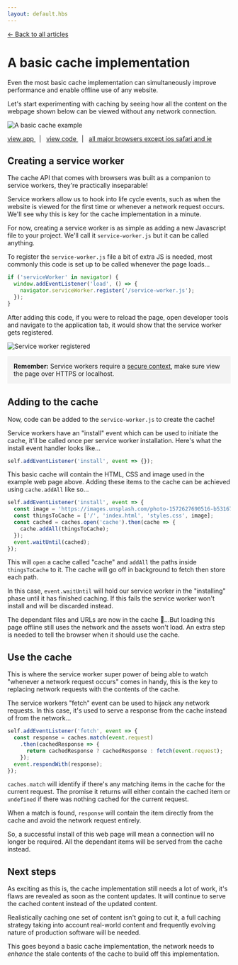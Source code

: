 ```yaml
---
layout: default.hbs
---
```


[&larr; Back to all articles](/)

# A basic cache implementation

Even the most basic cache implementation can simultaneously improve performance
and enable offline use of any website.

Let's start experimenting with caching by seeing how all the content on the
webpage shown below can be viewed without any network connection.

![A basic cache example](/assets/a-basic-cache-implementation/basic-cache-example.png)

<a href="https://a-basic-cache.glitch.me">
  view app
</a>
&nbsp; | &nbsp;
<a href="https://glitch.com/edit/#!/a-basic-cache">
  view code
</a>
&nbsp; | &nbsp;
<a href="https://caniuse.com/#search=caches">
  all major browsers except ios safari and ie
</a>

## Creating a service worker

The cache API that comes with browsers was built as a companion to service
workers, they're practically inseparable!

Service workers allow us to hook into life cycle events, such as when the
website is viewed for the first time or whenever a network request occurs.
We'll see why this is key for the cache implementation in a minute.

For now, creating a service worker is as simple as adding a new Javascript file
to your project. We'll call it `service-worker.js` but it can be called anything.

To register the `service-worker.js` file a bit of extra JS is needed, most
commonly this code is set up to be called whenever the page loads...

```javascript
if ('serviceWorker' in navigator) {
  window.addEventListener('load', () => {
    navigator.serviceWorker.register('/service-worker.js');
  });
}
```

After adding this code, if you were to reload the page, open developer tools and
navigate to the application tab, it would show that the service worker gets registered.

![Service worker registered](/assets/a-basic-cache-implementation/service-worker-registered.png)

<div style="margin-top:1em;padding:1em;background:#f3f3f3;">
  <strong>Remember:</strong> Service workers require a
  <a href="https://w3c.github.io/webappsec-secure-contexts/" target="_blank" rel="noopener noreferrer">secure context</a>,
  make sure view the page over HTTPS or localhost.
</div>

## Adding to the cache

Now, code can be added to the `service-worker.js` to create the cache!

Service workers have an "install" event which can be used to initiate the cache,
it'll be called once per service worker installation. Here's what the install event
handler looks like...

```javascript
self.addEventListener('install', event => {});
```

This basic cache will contain the HTML, CSS and image used in the example web
page above. Adding these items to the cache can be achieved using `cache.addAll`
like so...

```javascript
self.addEventListener('install', event => {
  const image = 'https://images.unsplash.com/photo-1572627690516-b531677b926f?ixlib=rb-1.2.1&auto=format&fit=crop&w=802&q=80';
  const thingsToCache = ['/', 'index.html', 'styles.css', image];
  const cached = caches.open('cache').then(cache => {
    cache.addAll(thingsToCache);
  });
  event.waitUntil(cached);
});
```

This will `open` a cache called "cache" and `addAll` the paths inside
`thingsToCache` to it. The cache will go off in background to fetch then
store each path.

In this case, `event.waitUntil` will hold our service worker in the "installing"
phase until it has finished caching. If this fails the service worker won't
install and will be discarded instead.

The dependant files and URLs are now in the cache 🎉...But loading this page offline
still uses the network and the assets won't load. An extra step is needed to
tell the browser when it should use the cache.

## Use the cache

This is where the service worker super power of being able to watch "whenever a network
request occurs" comes in handy, this is the key to replacing network requests
with the contents of the cache.

The service workers "fetch" event can be used to hijack any network requests.
In this case, it's used to serve a response from the cache instead of from
the network...

```javascript
self.addEventListener('fetch', event => {
  const response = caches.match(event.request)
    .then(cachedResponse => {
      return cachedResponse ? cachedResponse : fetch(event.request);
    });
  event.respondWith(response);
});
```

`caches.match` will identify if there's any matching items in the cache for the
current request. The promise it returns will either contain the cached item or
`undefined` if there was nothing cached for the current request.

When a match is found, `response` will contain the item directly from the cache
and avoid the network request entirely.

So, a successful install of this web page will mean a connection will no longer
be required. All the dependant items will be served from the cache instead.

## Next steps

As exciting as this is, the cache implementation still needs a lot of work, it's
flaws are revealed as soon as the content updates. It will continue to serve the
cached content instead of the updated content.

Realistically caching one set of content isn't going to cut it, a full caching
strategy taking into account real-world content and frequently evolving nature
of production software will be needed.

This goes beyond a basic cache implementation, the network needs to *enhance*
the stale contents of the cache to build off this implementation.
